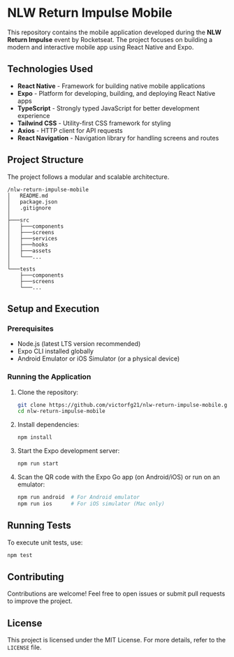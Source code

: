 # NLW Return Impulse Mobile

This repository contains the mobile application developed during the **NLW Return Impulse** event by Rocketseat. The project focuses on building a modern and interactive mobile app using React Native and Expo.

## Technologies Used
- **React Native** - Framework for building native mobile applications
- **Expo** - Platform for developing, building, and deploying React Native apps
- **TypeScript** - Strongly typed JavaScript for better development experience
- **Tailwind CSS** - Utility-first CSS framework for styling
- **Axios** - HTTP client for API requests
- **React Navigation** - Navigation library for handling screens and routes

## Project Structure
The project follows a modular and scalable architecture.

```plaintext
/nlw-return-impulse-mobile
│   README.md
│   package.json
│   .gitignore
│
├───src
│   ├───components
│   ├───screens
│   ├───services
│   ├───hooks
│   ├───assets
│   └───...
│
└───tests
    ├───components
    ├───screens
    └───...
```

## Setup and Execution

### Prerequisites
- Node.js (latest LTS version recommended)
- Expo CLI installed globally
- Android Emulator or iOS Simulator (or a physical device)

### Running the Application
1. Clone the repository:
   ```sh
   git clone https://github.com/victorfg21/nlw-return-impulse-mobile.git
   cd nlw-return-impulse-mobile
   ```
2. Install dependencies:
   ```sh
   npm install
   ```
3. Start the Expo development server:
   ```sh
   npm run start
   ```
4. Scan the QR code with the Expo Go app (on Android/iOS) or run on an emulator:
   ```sh
   npm run android  # For Android emulator
   npm run ios      # For iOS simulator (Mac only)
   ```

## Running Tests
To execute unit tests, use:
```sh
npm test
```

## Contributing
Contributions are welcome! Feel free to open issues or submit pull requests to improve the project.

## License
This project is licensed under the MIT License. For more details, refer to the `LICENSE` file.
